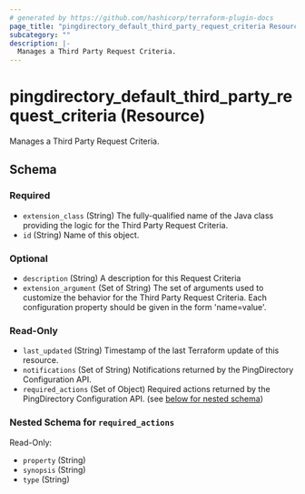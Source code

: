 ```yaml
---
# generated by https://github.com/hashicorp/terraform-plugin-docs
page_title: "pingdirectory_default_third_party_request_criteria Resource - terraform-provider-pingdirectory"
subcategory: ""
description: |-
  Manages a Third Party Request Criteria.
---
```


# pingdirectory_default_third_party_request_criteria (Resource)

Manages a Third Party Request Criteria.



<!-- schema generated by tfplugindocs -->
## Schema

### Required

- `extension_class` (String) The fully-qualified name of the Java class providing the logic for the Third Party Request Criteria.
- `id` (String) Name of this object.

### Optional

- `description` (String) A description for this Request Criteria
- `extension_argument` (Set of String) The set of arguments used to customize the behavior for the Third Party Request Criteria. Each configuration property should be given in the form 'name=value'.

### Read-Only

- `last_updated` (String) Timestamp of the last Terraform update of this resource.
- `notifications` (Set of String) Notifications returned by the PingDirectory Configuration API.
- `required_actions` (Set of Object) Required actions returned by the PingDirectory Configuration API. (see [below for nested schema](#nestedatt--required_actions))

<a id="nestedatt--required_actions"></a>
### Nested Schema for `required_actions`

Read-Only:

- `property` (String)
- `synopsis` (String)
- `type` (String)


